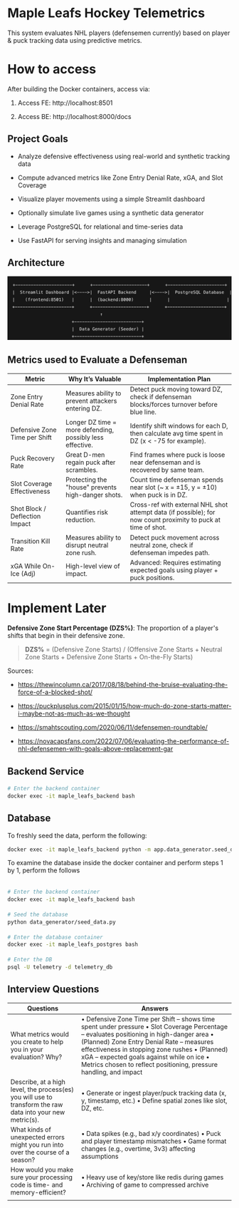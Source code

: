 # Maple Leafs Hockey Telemetrics
This system evaluates NHL players (defensemen currently) based on player &amp; puck tracking data using predictive metrics. 

# How to access

After building the Docker containers, access via:

1. Access FE: http://localhost:8501

2. Access BE: http://localhost:8000/docs

## Project Goals
- Analyze defensive effectiveness using real-world and synthetic tracking data

- Compute advanced metrics like Zone Entry Denial Rate, xGA, and Slot Coverage

- Visualize player movements using a simple Streamlit dashboard

- Optionally simulate live games using a synthetic data generator

- Leverage PostgreSQL for relational and time-series data

- Use FastAPI for serving insights and managing simulation

## Architecture

![](./assets/mlse-architecture.png)

## Metrics used to Evaluate a Defenseman

| Metric                        | Why It’s Valuable                                              | Implementation Plan                                                                 |
|------------------------------|----------------------------------------------------------------|-------------------------------------------------------------------------------------|
| Zone Entry Denial Rate       | Measures ability to prevent attackers entering DZ.             | Detect puck moving toward DZ, check if defenseman blocks/forces turnover before blue line. |
| Defensive Zone Time per Shift| Longer DZ time = more defending, possibly less effective.       | Identify shift windows for each D, then calculate avg time spent in DZ (x < -75 for example). |
| Puck Recovery Rate           | Great D-men regain puck after scrambles.                       | Find frames where puck is loose near defenseman and is recovered by same team.     |
| Slot Coverage Effectiveness  | Protecting the "house" prevents high-danger shots.             | Count time defenseman spends near slot (~ x = ±15, y = ±10) when puck is in DZ.    |
| Shot Block / Deflection Impact | Quantifies risk reduction.                                   | Cross-ref with external NHL shot attempt data (if possible); for now count proximity to puck at time of shot. |
| Transition Kill Rate         | Measures ability to disrupt neutral zone rush.                 | Detect puck movement across neutral zone, check if defenseman impedes path.        |
| xGA While On-Ice (Adj)       | High-level view of impact.                                     | Advanced: Requires estimating expected goals using player + puck positions.        |

# Implement Later
**Defensive Zone Start Percentage (DZS%)**:
The proportion of a player's shifts that begin in their defensive zone.

> **DZS%** = (Defensive Zone Starts) / (Offensive Zone Starts + Neutral Zone Starts + Defensive Zone Starts + On-the-Fly Starts)

Sources:

- https://thewincolumn.ca/2017/08/18/behind-the-bruise-evaluating-the-force-of-a-blocked-shot/

- https://puckplusplus.com/2015/01/15/how-much-do-zone-starts-matter-i-maybe-not-as-much-as-we-thought

- https://smahtscouting.com/2020/06/11/defensemen-roundtable/

- https://novacapsfans.com/2022/07/06/evaluating-the-performance-of-nhl-defensemen-with-goals-above-replacement-gar

## Backend Service

```bash
# Enter the backend container
docker exec -it maple_leafs_backend bash
```
## Database

To freshly seed the data, perform the following:

```bash
docker exec -it maple_leafs_backend python -m app.data_generator.seed_data

```

To examine the database inside the docker container and perform steps 1 by 1, perform the follows

```bash

# Enter the backend container
docker exec -it maple_leafs_backend bash

# Seed the database
python data_generator/seed_data.py

# Enter the database container
docker exec -it maple_leafs_postgres bash

# Enter the DB
psql -U telemetry -d telemetry_db
```

## Interview Questions

| Questions                                                                                                  | Answers                                                                                                                                                                                                                                                                                                                                                   |
|------------------------------------------------------------------------------------------------------------|-----------------------------------------------------------------------------------------------------------------------------------------------------------------------------------------------------------------------------------------------------------------------------------------------------------------------------------------------------------|
| What metrics would you create to help you in your evaluation? Why?                                         | • Defensive Zone Time per Shift – shows time spent under pressure • Slot Coverage Percentage – evaluates positioning in high-danger area • (Planned) Zone Entry Denial Rate – measures effectiveness in stopping zone rushes • (Planned) xGA – expected goals against while on ice • Metrics chosen to reflect positioning, pressure handling, and impact |
| Describe, at a high level, the process(es) you will use to transform the raw data into your new metric(s). | • Generate or ingest player/puck tracking data (x, y, timestamp, etc.) • Define spatial zones like slot, DZ, etc.                                                                                                                                                                                                                                         |
| What kinds of unexpected errors might you run into over the course of a season?                            | • Data spikes (e.g., bad  x/y coordinates) • Puck and player timestamp mismatches  • Game format changes (e.g., overtime, 3v3) affecting assumptions                                                                                                                                                                                                      |
| How would you make sure your processing code is time- and memory-efficient?                                | • Heavy use of key/store like redis during games • Archiving of game to compressed archive                                                                                                                                                                                                                                                                |
|                                                                                                            |                                                                                                                                                                                                                                                                                                                                                           |


